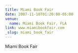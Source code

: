 ```yaml
---
title: Miami Book Fair
date: 2007-11-10T01:20:00-05:00
venue:
  name: Miami Book Fair, FLA
link: www.miamibookfair.com
_slug: miami_book_fair
---
```


Miami Book Fair
